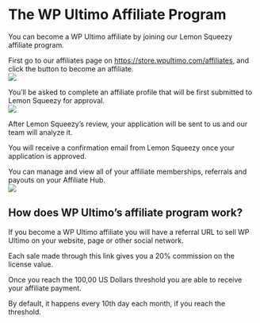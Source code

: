 # The WP Ultimo Affiliate Program

You can become a WP Ultimo affiliate by joining our Lemon Squeezy affiliate program.

First go to our affiliates page on <https://store.wpultimo.com/affiliates>, and click the button to become an affiliate.  
![](assets/images/bb8c336a.png)

You’ll be asked to complete an affiliate profile that will be first submitted to Lemon Squeezy for approval.  
![](assets/images/f547f02c.png)

After Lemon Squeezy’s review, your application will be sent to us and our team will analyze it.

You will receive a confirmation email from Lemon Squeezy once your application is approved.

You can manage and view all of your affiliate memberships, referrals and payouts on your Affiliate Hub.  
![](assets/images/4c70d5c4.png)

## **How does WP Ultimo’s affiliate program work?**

If you become a WP Ultimo affiliate you will have a referral URL to sell WP Ultimo on your website, page or other social network.

Each sale made through this link gives you a 20% commission on the license value.

Once you reach the 100,00 US Dollars threshold you are able to receive your affiliate payment.

By default, it happens every 10th day each month, if you reach the threshold.
